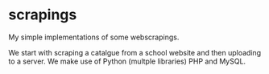 # scrapings

My simple implementations of some webscrapings.

We start with scraping a catalgue from a school website and then uploading to a server. We make use of Python (multple libraries) PHP and MySQL.

